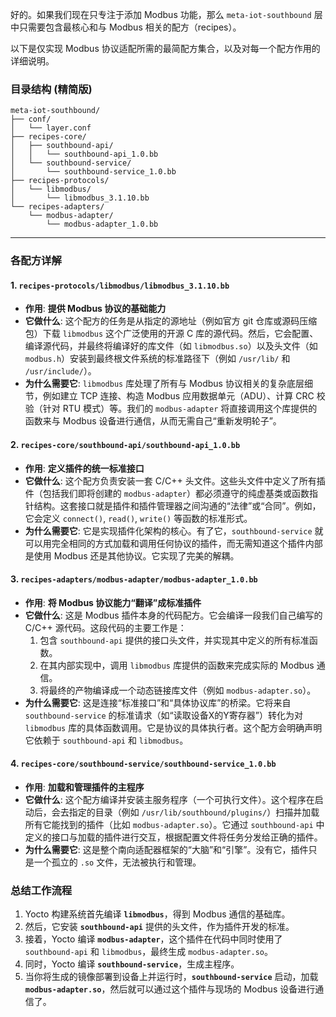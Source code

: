 好的。如果我们现在只专注于添加 Modbus 功能，那么 `meta-iot-southbound` 层中只需要包含最核心和与 Modbus 相关的配方（recipes）。

以下是仅实现 Modbus 协议适配所需的最简配方集合，以及对每一个配方作用的详细说明。

### 目录结构 (精简版)

```
meta-iot-southbound/
├── conf/
│   └── layer.conf
├── recipes-core/
│   ├── southbound-api/
│   │   └── southbound-api_1.0.bb
│   └── southbound-service/
│       └── southbound-service_1.0.bb
├── recipes-protocols/
│   └── libmodbus/
│       └── libmodbus_3.1.10.bb
└── recipes-adapters/
    └── modbus-adapter/
        └── modbus-adapter_1.0.bb
```

-----

### 各配方详解

#### 1\. `recipes-protocols/libmodbus/libmodbus_3.1.10.bb`

  * **作用**: **提供 Modbus 协议的基础能力**
  * **它做什么**: 这个配方的任务是从指定的源地址（例如官方 git 仓库或源码压缩包）下载 `libmodbus` 这个广泛使用的开源 C 库的源代码。然后，它会配置、编译源代码，并最终将编译好的库文件（如 `libmodbus.so`）以及头文件（如 `modbus.h`）安装到最终根文件系统的标准路径下（例如 `/usr/lib/` 和 `/usr/include/`）。
  * **为什么需要它**: `libmodbus` 库处理了所有与 Modbus 协议相关的复杂底层细节，例如建立 TCP 连接、构造 Modbus 应用数据单元（ADU）、计算 CRC 校验（针对 RTU 模式）等。我们的 `modbus-adapter` 将直接调用这个库提供的函数来与 Modbus 设备进行通信，从而无需自己“重新发明轮子”。

#### 2\. `recipes-core/southbound-api/southbound-api_1.0.bb`

  * **作用**: **定义插件的统一标准接口**
  * **它做什么**: 这个配方负责安装一套 C/C++ 头文件。这些头文件中定义了所有插件（包括我们即将创建的 `modbus-adapter`）都必须遵守的纯虚基类或函数指针结构。这套接口就是插件和插件管理器之间沟通的“法律”或“合同”。例如，它会定义 `connect()`, `read()`, `write()` 等函数的标准形式。
  * **为什么需要它**: 它是实现插件化架构的核心。有了它，`southbound-service` 就可以用完全相同的方式加载和调用任何协议的插件，而无需知道这个插件内部是使用 Modbus 还是其他协议。它实现了完美的解耦。

#### 3\. `recipes-adapters/modbus-adapter/modbus-adapter_1.0.bb`

  * **作用**: **将 Modbus 协议能力“翻译”成标准插件**
  * **它做什么**: 这是 Modbus 插件本身的代码配方。它会编译一段我们自己编写的 C/C++ 源代码。这段代码的主要工作是：
    1.  包含 `southbound-api` 提供的接口头文件，并实现其中定义的所有标准函数。
    2.  在其内部实现中，调用 `libmodbus` 库提供的函数来完成实际的 Modbus 通信。
    3.  将最终的产物编译成一个动态链接库文件（例如 `modbus-adapter.so`）。
  * **为什么需要它**: 这是连接“标准接口”和“具体协议库”的桥梁。它将来自 `southbound-service` 的标准请求（如“读取设备X的Y寄存器”）转化为对 `libmodbus` 库的具体函数调用。它是协议的具体执行者。这个配方会明确声明它依赖于 `southbound-api` 和 `libmodbus`。

#### 4\. `recipes-core/southbound-service/southbound-service_1.0.bb`

  * **作用**: **加载和管理插件的主程序**
  * **它做什么**: 这个配方编译并安装主服务程序（一个可执行文件）。这个程序在启动后，会去指定的目录（例如 `/usr/lib/southbound/plugins/`）扫描并加载所有它能找到的插件（比如 `modbus-adapter.so`）。它通过 `southbound-api` 中定义的接口与加载的插件进行交互，根据配置文件将任务分发给正确的插件。
  * **为什么需要它**: 这是整个南向适配器框架的“大脑”和“引擎”。没有它，插件只是一个孤立的 `.so` 文件，无法被执行和管理。

### 总结工作流程

1.  Yocto 构建系统首先编译 **`libmodbus`**，得到 Modbus 通信的基础库。
2.  然后，它安装 **`southbound-api`** 提供的头文件，作为插件开发的标准。
3.  接着，Yocto 编译 **`modbus-adapter`**，这个插件在代码中同时使用了 `southbound-api` 和 `libmodbus`，最终生成 `modbus-adapter.so`。
4.  同时，Yocto 编译 **`southbound-service`**，生成主程序。
5.  当你将生成的镜像部署到设备上并运行时，**`southbound-service`** 启动，加载 **`modbus-adapter.so`**，然后就可以通过这个插件与现场的 Modbus 设备进行通信了。